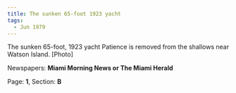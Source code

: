 ```yaml
---  
title: The sunken 65-foot 1923 yacht  
tags:  
  - Jun 1979  
---  
```

  
The sunken 65-foot, 1923 yacht Patience is removed from the shallows near Watson Island. [Photo]  
  
Newspapers: **Miami Morning News or The Miami Herald**  
  
Page: **1**, Section: **B** 
